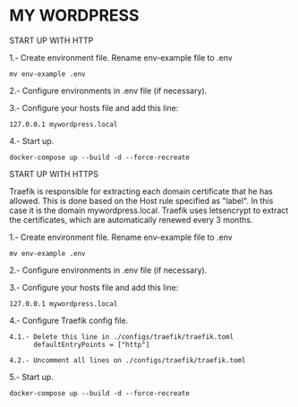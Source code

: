 MY WORDPRESS
============

START UP WITH HTTP

1.- Create environment file. Rename env-example file to .env

    mv env-example .env

2.- Configure environments in .env file (if necessary).

3.- Configure your hosts file and add this line:

    127.0.0.1 mywordpress.local

4.- Start up.

    docker-compose up --build -d --force-recreate


START UP WITH HTTPS

Traefik is responsible for extracting each domain certificate that he has allowed.
This is done based on the Host rule specified as "label". In this case it is the domain mywordpress.local.
Traefik uses letsencrypt to extract the certificates, which are automatically renewed every 3 months.

1.- Create environment file. Rename env-example file to .env

    mv env-example .env

2.- Configure environments in .env file (if necessary).

3.- Configure your hosts file and add this line:

    127.0.0.1 mywordpress.local

4.- Configure Traefik config file.

    4.1.- Delete this line in ./configs/traefik/traefik.toml
          defaultEntryPoints = ["http"]

    4.2.- Uncomment all lines on ./configs/traefik/traefik.toml

5.- Start up.

    docker-compose up --build -d --force-recreate